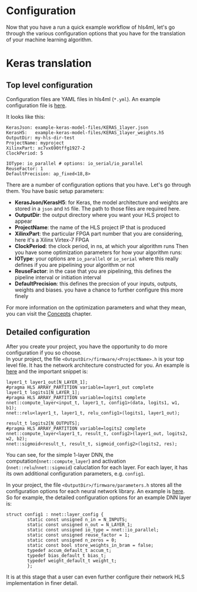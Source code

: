 # Configuration

Now that you have a run a quick example workflow of hls4ml, let's go through the various configuration options that you have for the translation of your machine learning algorithm.  

# Keras translation

## Top level configuration

Configuration files are YAML files in hls4ml (`*.yml`). An example configuration file is [here](https://github.com/hls-fpga-machine-learning/HLS4ML/blob/v0.0.2/keras-to-hls/keras-config.yml).

It looks like this:
```
KerasJson: example-keras-model-files/KERAS_1layer.json
KerasH5:   example-keras-model-files/KERAS_1layer_weights.h5 
OutputDir: my-hls-dir-test
ProjectName: myproject
XilinxPart: xc7vx690tffg1927-2
ClockPeriod: 5

IOType: io_parallel # options: io_serial/io_parallel
ReuseFactor: 1
DefaultPrecision: ap_fixed<18,8> 
```

There are a number of configuration options that you have.  Let's go through them.  You have basic setup parameters: 
   * **KerasJson/KerasH5**: for Keras, the model architecture and weights are stored in a `json` and `h5` file.  The path to those files are required here.
   * **OutputDir**: the output directory where you want your HLS project to appear
   * **ProjectName**: the name of the HLS project IP that is produced
   * **XilinxPart**: the particular FPGA part number that you are considering, here it's a Xilinx Virtex-7 FPGA
   * **ClockPeriod**: the clock period, in ns, at which your algorithm runs
Then you have some optimization parameters for how your algorithm runs:
   * **IOType**: your options are `io_parallel` or `io_serial` where this really defines if you are pipelining your algorithm or not
   * **ReuseFactor**: in the case that you are pipelining, this defines the pipeline interval or initiation interval
   * **DefaultPrecision**: this defines the precsion of your inputs, outputs, weights and biases.  you have a chance to further configure this more finely

For more information on the optimization parameters and what they mean, you can visit the <a href="../CONCEPTS.html">Concepts</a> chapter.

## Detailed configuration

After you create your project, you have the opportunity to do more configuration if you so choose.  
In your project, the file `<OutputDir>/firmware/<ProjectName>.h` is your top level file.  It has the network architecture constructed for you.  An example is [here](https://github.com/hls-fpga-machine-learning/HLS4ML/blob/v0.0.2/example-prjs/higgs-1layer/firmware/myproject.cpp) and the important snippet is:
```
layer1_t layer1_out[N_LAYER_1];
#pragma HLS ARRAY_PARTITION variable=layer1_out complete
layer1_t logits1[N_LAYER_1];
#pragma HLS ARRAY_PARTITION variable=logits1 complete
nnet::compute_layer<input_t, layer1_t, config1>(data, logits1, w1, b1);
nnet::relu<layer1_t, layer1_t, relu_config1>(logits1, layer1_out);

result_t logits2[N_OUTPUTS];
#pragma HLS ARRAY_PARTITION variable=logits2 complete
nnet::compute_layer<layer1_t, result_t, config2>(layer1_out, logits2, w2, b2);
nnet::sigmoid<result_t, result_t, sigmoid_config2>(logits2, res);
```

You can see, for the simple 1-layer DNN, the computation(`nnet::compute_layer`) and activation (`nnet::relu`/`nnet::sigmoid`) caluclation for each layer.  For each layer, it has its own additional configuration parameters, e.g. `config1`.

In your project, the file `<OutputDir>/firmware/parameters.h` stores all the configuration options for each neural network library.
An example is [here](https://github.com/hls-fpga-machine-learning/HLS4ML/blob/v0.0.2/example-prjs/higgs-1layer/firmware/parameters.h). So for example, the detailed configuration options for an example DNN layer is:
```
struct config1 : nnet::layer_config {
        static const unsigned n_in = N_INPUTS;
        static const unsigned n_out = N_LAYER_1;
        static const unsigned io_type = nnet::io_parallel;
        static const unsigned reuse_factor = 1;
        static const unsigned n_zeros = 0;
        static const bool store_weights_in_bram = false;
        typedef accum_default_t accum_t;
        typedef bias_default_t bias_t;
        typedef weight_default_t weight_t;
        };
```
It is at this stage that a user can even further configure their network HLS implementation in finer detail.












